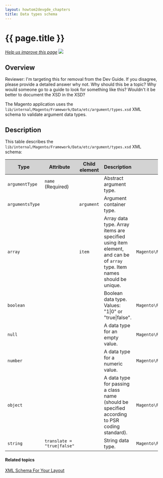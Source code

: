 ```yaml
---
layout: howtom2devgde_chapters
title: Data types schema
---
```


<h1 id="m2devgde-data-type-schema">{{ page.title }}</h1>
<p><a href="{{ site.githuburl }}m2devgde/view/view-lib.md" target="_blank"><em>Help us improve this page</em></a>&nbsp;<img src="{{ site.baseurl }}common/images/newWindow.gif"/></p>
<h2 id="overview">Overview</h2>
<p class="q">Reviewer: I'm targeting this for removal from the Dev Guide. If you disagree, please provide a detailed answer why not. Why should this be a topic? Why would someone go to a guide to look for something like this? Wouldn't it be better to document the XSD in the XSD?</p>


<p>The Magento application uses the <code>lib/internal/Magento/Framework/Data/etc/argument/types.xsd</code> XML schema to validate argument data types.</p>
<h2 id="description">Description</h2>
<p>This table describes the <code>lib/internal/Magento/Framework/Data/etc/argument/types.xsd</code> XML schema:</p>
<table style="width:100%">
   <colgroup>
      <col width="15%">
      <col width="15%">
      <col width="15%">
      <col width="35%">
      <col width="20%">
   </colgroup>
   <thead>
      <tr style="background-color:lightgray">
         <th>Type</th>
         <th>Attribute</th>
         <th>Child element</th>
         <th>Description</th>
         <th>Implemented by</th>
      </tr>
   </thead>
   <tbody>
      <tr>
         <td><code>argumentType</code></td>
         <td><code>name</code> (Required)</td>
         <td>&nbsp;</td>
         <td>Abstract argument type.</td>
         <td>&nbsp;</td>
      </tr>
      <tr>
         <td><code>argumentsType</code></td>
         <td>&nbsp;</td>
         <td><code>argument</code></td>
         <td>Argument container type.</td>
         <td>&nbsp;</td>
      </tr>
      <tr>
         <td><code>array</code></td>
         <td>&nbsp;</td>
         <td><code>item</code></td>
         <td>Array data type. Array items are specified using item element, and can be of <code>array</code> type. Item names should be unique.</td>
         <td><code>Magento\Framework\Data\Argument\Interpreter\ArrayType</code></td>
      </tr>
      <tr>
         <td><code>boolean</code></td>
         <td>&nbsp;</td>
         <td>&nbsp;</td>
         <td>Boolean data type. Values: "1|0" or "true|false".</td>
         <td><code>Magento\Framework\Data\Argument\Interpreter\Boolean</code></td>
      </tr>
      <tr>
         <td><code>null</code></td>
         <td>&nbsp;</td>
         <td>&nbsp;</td>
         <td>A data type for an empty value.</td>
         <td><code>Magento\Framework\Data\Argument\Interpreter\NullType</code></td>
      </tr>
      <tr>
         <td><code>number</code></td>
         <td>&nbsp;</td>
         <td>&nbsp;</td>
         <td>A data type for a numeric value.</td>
         <td><code>Magento\Framework\Data\Argument\Interpreter\Number</code></td>
      </tr>
      <tr>
         <td><code>object</code></td>
         <td>&nbsp;</td>
         <td>&nbsp;</td>
         <td>A data type for passing a class name (should be specified according to PSR coding standard).</td>
         <td><code>Magento\Framework\Data\Argument\Interpreter\Object</code></td>
      </tr>
      <tr>
         <td><code>string</code></td>
         <td><code>translate = "true|false"</code></td>
         <td>&nbsp;</td>
         <td>String data type.</td>
         <td><code>Magento\Framework\Data\Argument\Interpreter\String</code></td>
      </tr>
   </tbody>
</table>

#### Related topics

<p><a href="../view/xml-schema-layout.html" target="_blank">XML Schema For Your Layout</a></p>